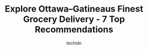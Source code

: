 ---
layout: ampstory
image: https://i0.wp.com/www.auto.or.id/wp-content/uploads/2023/06/iga-extra-des-grives-0-ottawa-gatineau-1686322923.jpeg?resize=640,853
author: techidn
featured: false
description: Ottawa–Gatineau, Ontario / Quebec, Canada is a haven for Grocery Delivery enthusiasts, boasting an impressive array of 7 top-notch establishments. Whether youre a seasoned connoisseur or 
title: Explore Ottawa–Gatineaus Finest Grocery Delivery - 7 Top Recommendations
cover:
   title: Explore Ottawa–Gatineaus Finest Grocery Delivery - 7 Top Recommendations
   subtitle: AUTO.OR.ID
   background: https://www.auto.or.id/wp-content/uploads/2023/06/iga-extra-des-grives-0-ottawa-gatineau-1686322923.jpeg

pages: 
 - layout: thirds
   top: <h1>#1 Adonis</h1>
   bottom: "<p>To start the shopping experience is always top notch. The only reason it lost a star is because the pricing is not always the best. The to go food is 5 🌟 for sure. I</p>"
   background: https://www.auto.or.id/wp-content/uploads/2023/06/iga-extra-des-grives-1-ottawa-gatineau-1686322925.jpeg
   backgroundblur: true
 - layout: thirds
   top: <h1>#2 Super C</h1>
   bottom: "<p>720 Bd Maloney O, Gatineau, QC J8T 8K7, Canada</p>"
   background: https://www.auto.or.id/wp-content/uploads/2023/06/iga-extra-des-grives-2-ottawa-gatineau-1686322925.jpeg
   cta:
      link: https://www.auto.or.id/explore-ottawa-gatineaus-finest-grocery-delivery-7-top-recommendations/
      text: Explore Ottawa–Gatineaus Finest Grocery Delivery - 7 Top Recommendations
 - layout: thirds
   top: <h1>#3 Maxi Gatineau Maloney</h1>
   bottom: "<p>800 Bd Maloney O, Gatineau, QC J8T 3R6, Canada</p>"
   background: https://images.unsplash.com/photo-1526521403896-a658d847f6fa?ixlib=rb-4.0.3&ixid=MnwxMjA3fDB8MHxwaG90by1wYWdlfHx8fGVufDB8fHx8&auto=format&fit=crop&w=640&h=853&q=80
   cta:
      link: https://www.auto.or.id/explore-ottawa-gatineaus-finest-grocery-delivery-7-top-recommendations/
      text: Explore Ottawa–Gatineaus Finest Grocery Delivery - 7 Top Recommendations
 - layout: thirds
   top: <h1>#4 Super C</h1>
   bottom: "<p>725a Bd de la Carrière, Gatineau, QC J8Y 6T9, Canada</p>"
   background: https://images.unsplash.com/photo-1622407760454-0a091d4c6cdf?ixlib=rb-4.0.3&ixid=MnwxMjA3fDB8MHxwaG90by1wYWdlfHx8fGVufDB8fHx8&auto=format&fit=crop&w=640&h=853&q=80
   cta:
      link: https://www.auto.or.id/explore-ottawa-gatineaus-finest-grocery-delivery-7-top-recommendations/
      text: Explore Ottawa–Gatineaus Finest Grocery Delivery - 7 Top Recommendations
 - layout: thirds
   top: <h1>#5 IGA Extra des Grives</h1>
   bottom: "<p>203 Boul des Grives, Gatineau, QC J9A 0C7, Canada</p>"
   background: https://images.unsplash.com/photo-1639928846512-d22a0738138a?ixlib=rb-4.0.3&ixid=MnwxMjA3fDB8MHxwaG90by1wYWdlfHx8fGVufDB8fHx8&auto=format&fit=crop&w=640&h=853&q=80
   cta:
      link: https://www.auto.or.id/explore-ottawa-gatineaus-finest-grocery-delivery-7-top-recommendations/
      text: Explore Ottawa–Gatineaus Finest Grocery Delivery - 7 Top Recommendations
 - layout: thirds
   top: <h1>#6 Metro Plus Cité des Jeunes</h1>
   bottom: "<p>214 Boulevard de la Cité-des-Jeunes, Gatineau, Quebec J8Y 6S8, Canada</p>"
   background: https://images.unsplash.com/photo-1585416354800-3d15d8801dcd?ixlib=rb-4.0.3&ixid=MnwxMjA3fDB8MHxwaG90by1wYWdlfHx8fGVufDB8fHx8&auto=format&fit=crop&w=640&h=853&q=80
   cta:
      link: https://www.auto.or.id/explore-ottawa-gatineaus-finest-grocery-delivery-7-top-recommendations/
      text: Explore Ottawa–Gatineaus Finest Grocery Delivery - 7 Top Recommendations
 - layout: thirds
   top: <h1>#7 Maxi Gatineau Savane</h1>
   bottom: "<p>25 rue de la Savane, Gatineau, Quebec J8T 8A4, Canada</p>"
   background: https://images.unsplash.com/photo-1619843810917-548e472b9055?ixlib=rb-4.0.3&ixid=MnwxMjA3fDB8MHxwaG90by1wYWdlfHx8fGVufDB8fHx8&auto=format&fit=crop&w=640&h=853&q=80
   cta:
      link: https://www.auto.or.id/explore-ottawa-gatineaus-finest-grocery-delivery-7-top-recommendations/
      text: Explore Ottawa–Gatineaus Finest Grocery Delivery - 7 Top Recommendations
 - layout: thirds
   middle: Continue reading...
   background: https://images.unsplash.com/photo-1602343231320-87c11b1adcda?ixlib=rb-4.0.3&ixid=MnwxMjA3fDB8MHxwaG90by1wYWdlfHx8fGVufDB8fHx8&auto=format&fit=crop&w=640&h=853&q=80
   cta:
      link: https://www.auto.or.id/explore-ottawa-gatineaus-finest-grocery-delivery-7-top-recommendations/
      text: Explore Ottawa–Gatineaus Finest Grocery Delivery - 7 Top Recommendations

---